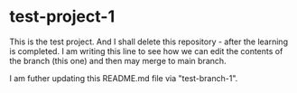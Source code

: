 # test-project-1
This is the test project. And I shall delete this repository - after the learning is completed.
I am writing this line to see how we can edit the contents of the branch (this one) and then may merge to main branch.

I am futher updating this README.md file via "test-branch-1". 
